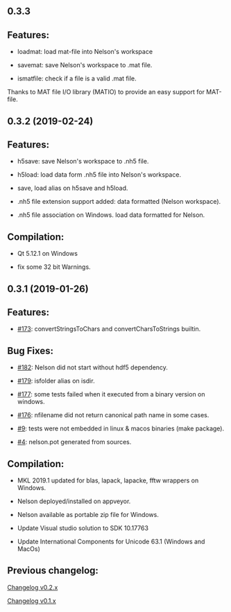 ## 0.3.3


Features:
---------

* loadmat: load mat-file into Nelson's workspace

* savemat: save Nelson's workspace to .mat file.

* ismatfile: check if a file is a valid .mat file.


Thanks to MAT file I/O library (MATIO) to provide an easy support for MAT-file.

## 0.3.2 (2019-02-24)


Features:
---------

* h5save: save Nelson's workspace to .nh5 file.

* h5load: load data form .nh5 file into Nelson's workspace.

* save, load alias on h5save and h5load.

* .nh5 file extension support added: data formatted (Nelson workspace).

* .nh5 file association on Windows. load data formatted for Nelson.


Compilation:
---------

  * Qt 5.12.1 on Windows

  * fix some 32 bit Warnings.


## 0.3.1 (2019-01-26)


Features:
---------

  * [#173](http://github.com/Nelson-numerical-software/nelson/issues/173): convertStringsToChars and convertCharsToStrings builtin.


Bug Fixes:
---------


  * [#182](http://github.com/Nelson-numerical-software/nelson/issues/182): Nelson did not start without hdf5 dependency.

  * [#179](http://github.com/Nelson-numerical-software/nelson/issues/179): isfolder alias on isdir.

  * [#177](http://github.com/Nelson-numerical-software/nelson/issues/177): some tests failed when it executed from a binary version on windows.

  * [#176](http://github.com/Nelson-numerical-software/nelson/issues/176): nfilename did not return canonical path name in some cases.

  * [#9](http://github.com/Nelson-numerical-software/nelson/issues/9): tests were not embedded in linux & macos binaries (make package).

  * [#4](http://github.com/Nelson-numerical-software/nelson/issues/4): nelson.pot generated from sources.


Compilation:
---------

  * MKL 2019.1 updated for blas, lapack, lapacke, fftw wrappers on Windows.

  * Nelson deployed/installed on appveyor.

  * Nelson available as portable zip file for Windows.

  * Update Visual studio solution to SDK 10.17763
  
  * Update International Components for Unicode 63.1 (Windows and MacOs)


Previous changelog:
---------

[Changelog v0.2.x](CHANGELOG-0.2.x.md)

[Changelog v0.1.x](CHANGELOG-0.1.x.md)
